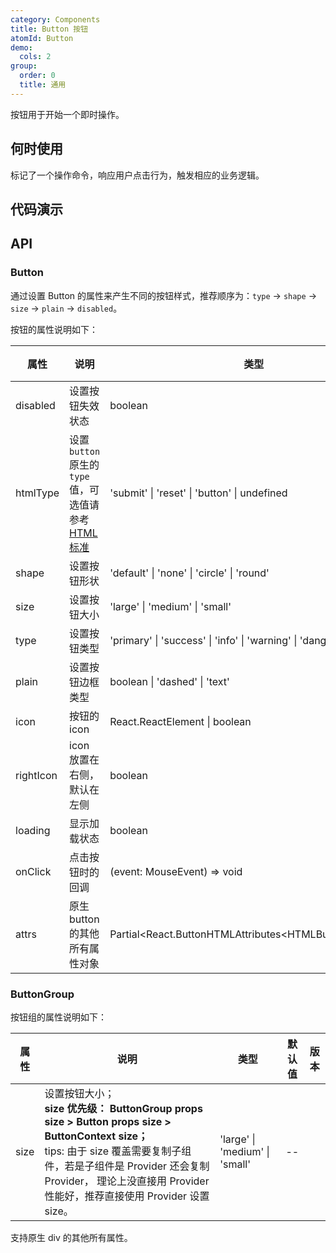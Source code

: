 ```yaml
---
category: Components
title: Button 按钮
atomId: Button
demo:
  cols: 2
group:
  order: 0
  title: 通用
---
```


按钮用于开始一个即时操作。

## 何时使用

标记了一个操作命令，响应用户点击行为，触发相应的业务逻辑。

## 代码演示

<!-- prettier-ignore -->
<code src="./demo/all.tsx"></code>

<!-- prettier-ignore -->
<code src="./demo/type.tsx"></code>
<code src="./demo/disabled.tsx"></code>
<code src="./demo/size.tsx"></code>
<code src="./demo/shape.tsx"></code>
<code src="./demo/plain.tsx"></code>
<code src="./demo/icon.tsx"></code>
<code src="./demo/loading.tsx"></code>
<code src="./demo/group.tsx"></code>

## API

### Button

通过设置 Button 的属性来产生不同的按钮样式，推荐顺序为：`type` -> `shape` -> `size` -> `plain` -> `disabled`。

按钮的属性说明如下：

| 属性      | 说明                                                                                                                                 | 类型                                                                   | 默认值    | 版本 |
| --------- | ------------------------------------------------------------------------------------------------------------------------------------ | ---------------------------------------------------------------------- | --------- | ---- |
| disabled  | 设置按钮失效状态                                                                                                                     | boolean                                                                | false     | --   |
| htmlType  | 设置 `button` 原生的 `type` 值，可选值请参考 [HTML 标准](https://developer.mozilla.org/en-US/docs/Web/HTML/Element/button#attr-type) | 'submit' \| 'reset' \| 'button' \| undefined                           | --        | --   |
| shape     | 设置按钮形状                                                                                                                         | 'default' \| 'none' \| 'circle' \| 'round'                             | 'default' | --   |
| size      | 设置按钮大小                                                                                                                         | 'large' \| 'medium' \| 'small'                                         | 'medium'  | --   |
| type      | 设置按钮类型                                                                                                                         | 'primary' \| 'success' \| 'info' \| 'warning' \| 'danger' \| 'default' | 'default' | --   |
| plain     | 设置按钮边框类型                                                                                                                     | boolean \| 'dashed' \| 'text'                                          | false     | --   |
| icon      | 按钮的 icon                                                                                                                          | React.ReactElement \| boolean                                          | --        | --   |
| rightIcon | icon 放置在右侧，默认在左侧                                                                                                          | boolean                                                                | --        | --   |
| loading   | 显示加载状态                                                                                                                         | boolean                                                                | --        | --   |
| onClick   | 点击按钮时的回调                                                                                                                     | (event: MouseEvent) => void                                            | --        | --   |
| attrs     | 原生 button 的其他所有属性对象                                                                                                       | Partial\<React.ButtonHTMLAttributes\<HTMLButtonElement>>               | --        | --   |

### ButtonGroup

按钮组的属性说明如下：

| 属性 | 说明                                                                                                                                                                                                                                                            | 类型                           | 默认值 | 版本 |
| ---- | --------------------------------------------------------------------------------------------------------------------------------------------------------------------------------------------------------------------------------------------------------------- | ------------------------------ | ------ | ---- |
| size | 设置按钮大小；<br /> **size 优先级： ButtonGroup props size > Button props size > ButtonContext size；** <br /> tips: 由于 size 覆盖需要复制子组件，若是子组件是 Provider 还会复制 Provider， 理论上没直接用 Provider 性能好，推荐直接使用 Provider 设置 size。 | 'large' \| 'medium' \| 'small' | --     |      |

支持原生 div 的其他所有属性。
